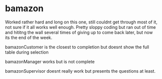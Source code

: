 # bamazon

Worked rather hard and long on this one, still couldnt get through most of it, not sure if it all works well enough. Pretty sloppy coding but ran out of time and hititng the wall several times of giving up to come back later, but now its the end of the week. 

bamazonCustomer is the closest to completion but doesnt show the full table during selection

bamazonManager works but is not complete

bamazonSupervisor doesnt really work but presents the questions at least.